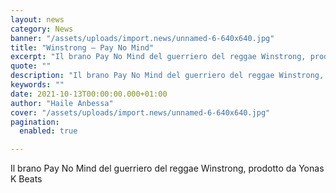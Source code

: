 ```yaml
---
layout: news
category: News
banner: "/assets/uploads/import.news/unnamed-6-640x640.jpg"
title: "Winstrong – Pay No Mind"
excerpt: "Il brano Pay No Mind del guerriero del reggae Winstrong, prodotto da Yonas K Beats"
quote: ""
description: "Il brano Pay No Mind del guerriero del reggae Winstrong, prodotto da Yonas K Beats"
keywords: ""
date: 2021-10-13T00:00:00.000+01:00
author: "Haile Anbessa"
cover: "/assets/uploads/import.news/unnamed-6-640x640.jpg"
pagination:
  enabled: true

---
```


Il brano Pay No Mind del guerriero del reggae Winstrong, prodotto da Yonas K Beats